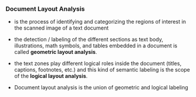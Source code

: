 
### Document Layout Analysis

- is the process of identifying and categorizing the regions of interest in the scanned image of a text document

- the detection / labeling of the different sections as text body, illustrations, math symbols, and tables embedded in a document is called <b>geometric layout analysis</b>.
- the text zones play different logical roles inside the document (titles, captions, footnotes, etc.) and this kind of semantic labeling is the scope of the <b>logical layout analysis</b>.

- Document layout analysis is the union of geometric and logical labeling